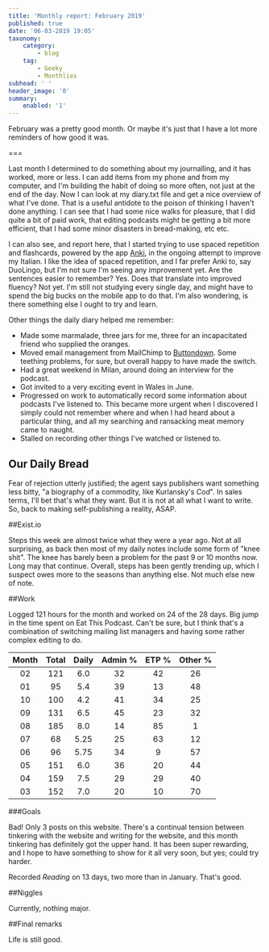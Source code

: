 ```yaml
---
title: 'Monthly report: February 2019'
published: true
date: '06-03-2019 19:05'
taxonomy:
    category:
        - blog
    tag:
        - Geeky
        - Monthlies
subhead: ' '
header_image: '0'
summary:
    enabled: '1'
---
```


February was a pretty good month. Or maybe it's just that I have a lot more reminders of how good it was.

===

Last month I determined to do something about my journalling, and it has worked, more or less. I can add items from my phone and from my computer, and I'm building the habit of doing so more often, not just at the end of the day. Now I can look at my diary.txt file and get a nice overview of what I've done. That is a useful antidote to the poison of thinking I haven't done anything. I can see that I had some nice walks for pleasure, that I did quite a bit of paid work, that editing podcasts might be getting a bit more efficient, that I had some minor disasters in bread-making, etc etc.

I can also see, and report here, that I started trying to use spaced repetition and flashcards, powered by the app [Anki](https://apps.ankiweb.net/), in the ongoing attempt to improve my Italian. I like the idea of spaced repetition, and I far prefer Anki to, say DuoLingo, but I'm not sure I'm seeing any improvement yet. Are the sentences easier to remember? Yes. Does that translate into improved fluency? Not yet. I'm still not studying every single day, and might have to spend the big bucks on the mobile app to do that. I'm also wondering, is there something else I ought to try and learn.

Other things the daily diary helped me remember:

- Made some marmalade, three jars for me, three for an incapacitated friend who supplied the oranges.
- Moved email management from MailChimp to [Buttondown](https://buttondown.email/). Some teething problems, for sure, but overall happy to have made the switch.
- Had a great weekend in Milan, around doing an interview for the podcast.
- Got invited to a very exciting event in Wales in June. 
- Progressed on work to automatically record some information about podcasts I've listened to. This became more urgent when I discovered I simply could not remember where and when I had heard about a particular thing, and all my searching and ransacking meat memory came to naught.
- Stalled on recording other things I've watched or listened to.

## Our Daily Bread

Fear of rejection utterly justified; the agent says publishers want something less bitty, "a biography of a commodity, like Kurlansky's *Cod*". In sales terms, I'll bet that's what they want. But it is not at all what I want to write. So, back to making self-publishing a reality, ASAP.

##Exist.io

Steps this week are almost twice what they were a year ago. Not at all surprising, as back then most of my daily notes include some form of "knee shit". The knee has barely been a problem for the past 9 or 10 months now. Long may that continue. Overall, steps has been gently trending up, which I suspect owes more to the seasons than anything else. Not much else new of note.

##Work

Logged 121 hours for the month and worked on 24 of the 28 days. Big jump in the time spent on Eat This Podcast. Can't be sure, but I think that's a combination of switching mailing list managers and having some rather complex editing to do.

|	Month		|	Total		|	Daily		|	Admin %		|	ETP %		|Other %		|
|:-:		|:-:			|:-:			|:-:			|:-:			|:-:			|
|	02		| 121			| 6.0			|32			|42		| 26 |
|	01		| 95			| 5.4			|39			|13		| 48 |
|	10		| 100			| 4.2			|41			|34		| 25 |
|	09		| 131			| 6.5			|45			|23		| 32 |
|	08		| 185			| 8.0			|14			|85		| 1 |
|	07		| 68			| 5.25			|25			|63		| 12 |
|	06		| 96			| 5.75			|34			|9		| 57 |
|	05		| 151			| 6.0			|36			|20		| 44 |
|	04		| 159			| 7.5			|29			|29		| 40 |
|	03		|	152		|		7.0	|	20		|	10	| 70 |



###Goals

Bad! Only 3 posts on this website. There's a continual tension between tinkering with the website and writing for the website, and this month tinkering has definitely got the upper hand. It has been super rewarding, and I hope to have something to show for it all very soon, but yes; could try harder.

Recorded _Reading_ on 13 days, two more than in January. That's good.

##Niggles

Currently, nothing major.

##Final remarks

Life is still good.